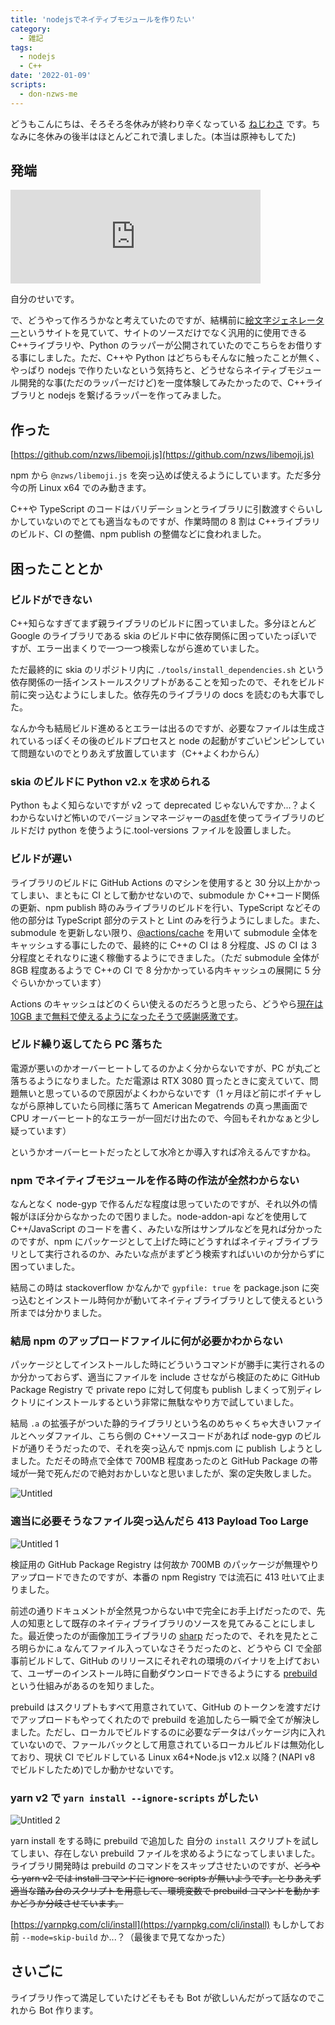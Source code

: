 ```yaml
---
title: 'nodejsでネイティブモジュールを作りたい'
category:
  - 雑記
tags:
  - nodejs
  - C++
date: '2022-01-09'
scripts:
  - don-nzws-me
---
```


どうもこんにちは、そろそろ冬休みが終わり辛くなっている [ねじわさ](https://don.nzws.me/@nzws) です。ちなみに冬休みの後半はほとんどこれで潰しました。(本当は原神もしてた)

## 発端

<iframe src="https://don.nzws.me/@nzws/107463194198541192/embed" class="mastodon-embed" style="max-width: 100%; border: 0" width="400" allowfullscreen="allowfullscreen"></iframe>

自分のせいです。

で、どうやって作ろうかなと考えていたのですが、結構前に[絵文字ジェネレーター](https://emoji-gen.ninja/)というサイトを見ていて、サイトのソースだけでなく汎用的に使用できる C++ライブラリや、Python のラッパーが公開されていたのでこちらをお借りする事にしました。ただ、C++や Python はどちらもそんなに触ったことが無く、やっぱり nodejs で作りたいなという気持ちと、どうせならネイティブモジュール開発的な事(ただのラッパーだけど)を一度体験してみたかったので、C++ライブラリと nodejs を繋げるラッパーを作ってみました。

## 作った

[https://github.com/nzws/libemoji.js](https://github.com/nzws/libemoji.js)

npm から `@nzws/libemoji.js` を突っ込めば使えるようにしています。ただ多分今の所 Linux x64 でのみ動きます。

C++や TypeScript のコードはバリデーションとライブラリに引数渡すぐらいしかしていないのでとても適当なものですが、作業時間の 8 割は C++ライブラリのビルド、CI の整備、npm publish の整備などに食われました。

## 困ったこととか

### ビルドができない

C++知らなすぎてまず親ライブラリのビルドに困っていました。多分ほとんど Google のライブラリである skia のビルド中に依存関係に困っていたっぽいですが、エラー出まくりで一つ一つ検索しながら進めていました。

ただ最終的に skia のリポジトリ内に `./tools/install_dependencies.sh` という依存関係の一括インストールスクリプトがあることを知ったので、それをビルド前に突っ込むようにしました。依存先のライブラリの docs を読むのも大事でした。

なんか今も結局ビルド進めるとエラーは出るのですが、必要なファイルは生成されているっぽくその後のビルドプロセスと node の起動がすごいピンピンしていて問題ないのでとりあえず放置しています（C++よくわからん）

### skia のビルドに Python v2.x を求められる

Python もよく知らないですが v2 って deprecated じゃないんですか...？よくわからないけど怖いのでバージョンマネージャーの[asdf](https://github.com/asdf-vm/asdf)を使ってライブラリのビルドだけ python を使うように.tool-versions ファイルを設置しました。

### ビルドが遅い

ライブラリのビルドに GitHub Actions のマシンを使用すると 30 分以上かかってしまい、まともに CI として動かせないので、submodule か C++コード関係の更新、npm publish 時のみライブラリのビルドを行い、TypeScript などその他の部分は TypeScript 部分のテストと Lint のみを行うようにしました。また、submodule を更新しない限り、[@actions/cache](https://github.com/actions/cache) を用いて submodule 全体をキャッシュする事にしたので、最終的に C++の CI は 8 分程度、JS の CI は 3 分程度とそれなりに速く稼働するようにできました。（ただ submodule 全体が 8GB 程度あるようで C++の CI で 8 分かかっている内キャッシュの展開に 5 分ぐらいかかっています）

Actions のキャッシュはどのくらい使えるのだろうと思ったら、どうやら[現在は 10GB まで無料で使えるようになったそうで感謝感激です](https://github.com/actions/cache/issues/6)。

### ビルド繰り返してたら PC 落ちた

電源が悪いのかオーバーヒートしてるのかよく分からないですが、PC が丸ごと落ちるようになりました。ただ電源は RTX 3080 買ったときに変えていて、問題無いと思っているので原因がよくわからないです（1 ヶ月ほど前にボイチャしながら原神していたら同様に落ちて American Megatrends の真っ黒画面で CPU オーバーヒート的なエラーが一回だけ出たので、今回もそれかなぁと少し疑っています）

というかオーバーヒートだったとして水冷とか導入すれば冷えるんですかね。

### npm でネイティブモジュールを作る時の作法が全然わからない

なんとなく node-gyp で作るんだな程度は思っていたのですが、それ以外の情報がほぼ分からなかったので困りました。node-addon-api などを使用して C++/JavaScript のコードを書く、みたいな所はサンプルなどを見れば分かったのですが、npm にパッケージとして上げた時にどうすればネイティブライブラリとして実行されるのか、みたいな点がまずどう検索すればいいのか分からずに困っていました。

結局この時は stackoverflow かなんかで `gypfile: true` を package.json に突っ込むとインストール時何かが動いてネイティブライブラリとして使えるという所までは分かりました。

### 結局 npm のアップロードファイルに何が必要かわからない

パッケージとしてインストールした時にどういうコマンドが勝手に実行されるのか分かっておらず、適当にファイルを include させながら検証のために GitHub Package Registry で private repo に対して何度も publish しまくって別ディレクトリにインストールするという非常に無駄なやり方で試していました。

結局 `.a` の拡張子がついた静的ライブラリという名のめちゃくちゃ大きいファイルとヘッダファイル、こちら側の C++ソースコードがあれば node-gyp のビルドが通りそうだったので、それを突っ込んで npmjs.com に publish しようとしました。ただその時点で全体で 700MB 程度あったのと GitHub Package の帯域が一発で死んだので絶対おかしいなと思いましたが、案の定失敗しました。

![Untitled](https://user-images.githubusercontent.com/14953122/148654796-2b5df3cc-456a-4664-9d7a-fe6d89b8ad14.png)

### 適当に必要そうなファイル突っ込んだら 413 Payload Too Large

![Untitled 1](https://user-images.githubusercontent.com/14953122/148654804-30b04116-99d8-4ef1-9572-56218cf928f6.png)

検証用の GitHub Package Registry は何故か 700MB のパッケージが無理やりアップロードできたのですが、本番の npm Registry では流石に 413 吐いて止まりました。

前述の通りドキュメントが全然見つからない中で完全にお手上げだったので、先人の知恵として既存のネイティブライブラリのソースを見てみることにしました。最近使ったのが画像加工ライブラリの [sharp](https://github.com/lovell/sharp) だったので、それを見たところ明らかに.a なんてファイル入っていなさそうだったのと、どうやら CI で全部事前ビルドして、GitHub のリリースにそれぞれの環境のバイナリを上げておいて、ユーザーのインストール時に自動ダウンロードできるようにする [prebuild](https://nodejs.github.io/node-addon-examples/build-tools/prebuild) という仕組みがあるのを知りました。

prebuild はスクリプトもすべて用意されていて、GitHub のトークンを渡すだけでアップロードもやってくれたので prebuild を追加したら一瞬で全てが解決しました。ただし、ローカルでビルドするのに必要なデータはパッケージ内に入れていないので、ファールバックとして用意されているローカルビルドは無効化しており、現状 CI でビルドしている Linux x64+Node.js v12.x 以降？(NAPI v8 でビルドしたため)でしか動かせないです。

### yarn v2 で `yarn install --ignore-scripts` がしたい

![Untitled 2](https://user-images.githubusercontent.com/14953122/148654807-0ca011c0-ea7f-4447-98d8-0e53a7054847.png)

yarn install をする時に prebuild で追加した 自分の `install` スクリプトを試してしまい、存在しない prebuild ファイルを求めるようになってしまいました。ライブラリ開発時は prebuild のコマンドをスキップさせたいのですが、~~どうやら yarn v2 では install コマンドに ignore-scripts が無いようです。とりあえず適当な踏み台のスクリプトを用意して、環境変数で prebuild コマンドを動かすかどうか分岐させています。~~

[https://yarnpkg.com/cli/install](https://yarnpkg.com/cli/install) もしかしてお前 `--mode=skip-build` か...？（最後まで見てなかった）

## さいごに

ライブラリ作って満足していたけどそもそも Bot が欲しいんだがって話なのでこれから Bot 作ります。
